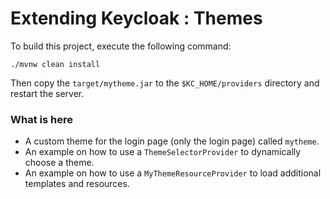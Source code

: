 # Extending Keycloak : Themes

To build this project, execute the following command:

    ./mvnw clean install

Then copy the `target/mytheme.jar` to the `$KC_HOME/providers` directory and restart the server.

### What is here

* A custom theme for the login page (only the login page) called `mytheme`.
* An example on how to use a `ThemeSelectorProvider` to dynamically choose a theme.
* An example on how to use a `MyThemeResourceProvider` to load additional templates and resources. 
